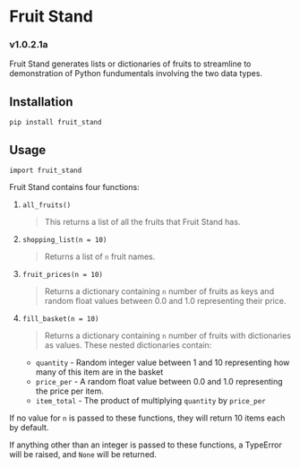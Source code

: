 # Fruit Stand

### v1.0.2.1a

Fruit Stand generates lists or dictionaries of fruits to streamline to demonstration of Python fundumentals involving the two data types.

## Installation

`pip install fruit_stand`

## Usage

`import fruit_stand`

Fruit Stand contains four functions:

1.  `all_fruits()`
    > This returns a list of all the fruits that Fruit Stand has.

2. `shopping_list(n = 10)`
   > Returns a list of `n` fruit names. 

3. `fruit_prices(n = 10)`
    > Returns a dictionary containing `n` number of fruits as keys and random float values between 0.0 and 1.0 representing their price.

4. `fill_basket(n = 10)`
    > Returns a dictionary containing `n` number of fruits with dictionaries as values. These nested dictionaries contain:

    * `quantity` - Random integer value between 1 and 10 representing how many of this item are in the basket
    * `price_per` - A random float value between 0.0 and 1.0 representing the price per item.
    * `item_total` - The product of multiplying `quantity` by `price_per`

If no value for `n` is passed to these functions, they will return 10 items each by default.

If anything other than an integer is passed to these functions, a TypeError will be raised, and `None` will be returned.
